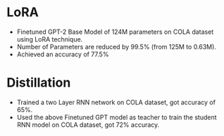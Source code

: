 # LoRA

- Finetuned GPT-2 Base Model of 124M parameters on COLA dataset using LoRA technique.
- Number of Parameters are reduced by 99.5% (from 125M to 0.63M).
- Achieved an accuracy of 77.5%

# Distillation

- Trained a two Layer RNN network on COLA dataset, got accuracy of 65%.
- Used the above Finetuned GPT model as teacher to train the student RNN model on COLA dataset, got 72% accuracy.